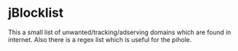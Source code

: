 # jBlocklist
This a small list of unwanted/tracking/adserving domains which are found in internet.
Also there is a regex list which is useful for the pihole.
